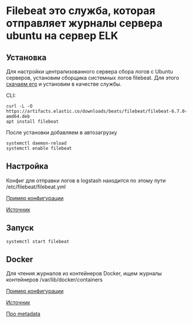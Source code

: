 # Filebeat это служба, которая отправляет журналы сервера ubuntu на сервер ELK

## Установка

Для настройки централизованного сервера сбора логов с Ubuntu серверов, установим сборщика системных логов filebeat.
Для этого [скачаем его](https://www.elastic.co/downloads/beats/filebeat) и установим в качестве службы.

CLI:

    curl -L -O https://artifacts.elastic.co/downloads/beats/filebeat/filebeat-6.7.0-amd64.deb
    apt install filebeat
После установки добавляем в автозагрузку

    systemctl daemon-reload
    systemctl enable filebeat

## Настройка

Конфиг для отправки логов в logstash находится по этому пути /etc/filebeat/filebeat.yml

[Пример конфигурации](https://github.com/chatlamin/ELK/blob/master/Agents/Ubuntu/filebeat-ubuntu.yml)

[Источник](https://www.elastic.co/guide/en/beats/filebeat/current/filebeat-input-log.html)

## Запуск

    systemctl start filebeat

## Docker

Для чтения журналов из контейнеров Docker, ищем журналы контейнеров /var/lib/docker/containers

[Пример конфигурации](https://github.com/chatlamin/ELK/blob/master/Agents/Ubuntu/filebeat-docker.yml)

[Источник](https://www.elastic.co/guide/en/beats/filebeat/current/filebeat-input-docker.html)

[Про metadata](https://www.elastic.co/guide/en/beats/filebeat/current/add-docker-metadata.html)